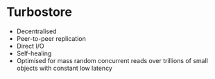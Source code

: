 # Turbostore

- Decentralised
- Peer-to-peer replication
- Direct I/O
- Self-healing
- Optimised for mass random concurrent reads over trillions of small objects with constant low latency
